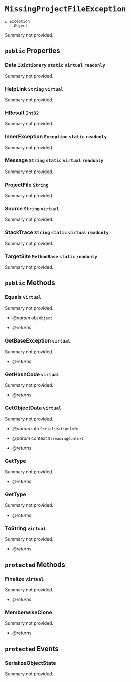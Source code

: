 # <code><span title="undefined">MissingProjectFileException</span></code>

```
ட Exception
  ட Object
```

Summary not provided.

## `public` Properties

### Data <code><span title="undefined">IDictionary</span></code> `static` `virtual` `readonly`

Summary not provided.

### HelpLink <code><span title="undefined">String</span></code> `virtual`

Summary not provided.

### HResult <code><span title="undefined">Int32</span></code>

Summary not provided.

### InnerException <code><span title="undefined">Exception</span></code> `static` `readonly`

Summary not provided.

### Message <code><span title="undefined">String</span></code> `static` `virtual` `readonly`

Summary not provided.

### ProjectFile <code><span title="undefined">String</span></code>

Summary not provided.

### Source <code><span title="undefined">String</span></code> `virtual`

Summary not provided.

### StackTrace <code><span title="undefined">String</span></code> `static` `virtual` `readonly`

Summary not provided.

### TargetSite <code><span title="undefined">MethodBase</span></code> `static` `readonly`

Summary not provided.



## `public` Methods

### Equals `virtual`

Summary not provided.

- *@param* obj <code><span title="undefined">Object</span></code>

- *@returns* 

### GetBaseException `virtual`

Summary not provided.

- *@returns* 

### GetHashCode `virtual`

Summary not provided.

- *@returns* 

### GetObjectData `virtual`

Summary not provided.

- *@param* info <code><span title="undefined">SerializationInfo</span></code>
- *@param* context <code><span title="undefined">StreamingContext</span></code>

- *@returns* 

### GetType

Summary not provided.

- *@returns* 

### GetType

Summary not provided.

- *@returns* 

### ToString `virtual`

Summary not provided.

- *@returns* 

## `protected` Methods

### Finalize `virtual`

Summary not provided.

- *@returns* 

### MemberwiseClone

Summary not provided.

- *@returns* 

## `protected` Events

### SerializeObjectState

Summary not provided.